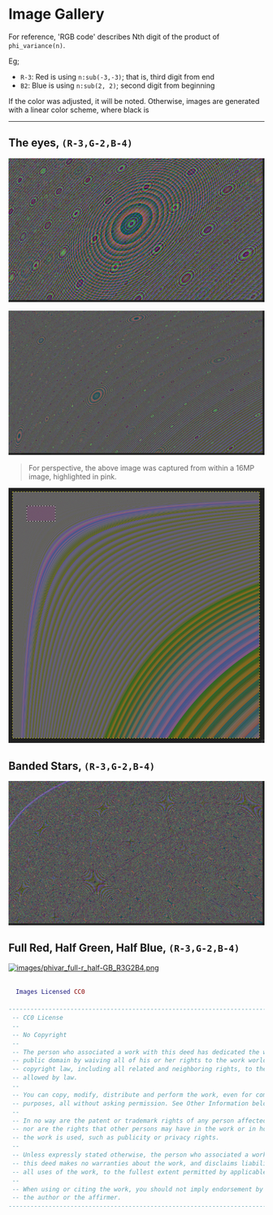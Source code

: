 # Image Gallery 

For reference, 'RGB code' describes Nth digit of the product of `phi_variance(n)`.

Eg;
  - `R-3`: Red is using `n:sub(-3,-3)`; that is, third digit from end
  - `B2`: Blue is using `n:sub(2, 2)`; second digit from beginning

If the color was adjusted, it will be noted. Otherwise, images are generated with a linear color scheme, where black is 

___

## The eyes, `(R-3,G-2,B-4)`

<a href="./images/phivar_mid_section_closeup_full_color.png"><img src="./images/phivar_mid_section_closeup_full_color.png" alt="images/phivar mid section closeup full color" width="512"/></a>

<a href="./images/phivar_mid_section_full_color.png"><img src="./images/phivar_mid_section_full_color.png" alt="images/phivar_mid_section_full_color.png" width="512"/></a>

> For perspective, the above image was captured from within a 16MP image, highlighted in pink.

<a href="./images/phivar_perspective.png"><img src="./images/phivar_perspective.png" alt="images/phivar_perspective.png" width="512"/></a>


## Banded Stars, `(R-3,G-2,B-4)`

<a href="./images/phivar_top_band_closeup_full_color.png"><img src="./images/phivar_top_band_closeup_full_color.png" alt="images/phivar_top_band_closeup_full_color.png" width="512"/></a>

## Full Red, Half Green, Half Blue, `(R-3,G-2,B-4)`

<a href="./images/phivar_full-r_half-GB_R3G2B4.png"><img src="./images/phivar_full-r_half-GB_R3G2B4.png" alt="images/phivar_full-r_half-GB_R3G2B4.png" width="512"/></a>


```lua

  Images Licensed CC0

-------------------------------------------------------------------------------------
 -- CC0 License                                                                   --
 --                                                                               --
 -- No Copyright                                                                  --
 --                                                                               --
 -- The person who associated a work with this deed has dedicated the work to the --
 -- public domain by waiving all of his or her rights to the work worldwide under --
 -- copyright law, including all related and neighboring rights, to the extent    --
 -- allowed by law.                                                               --
 --                                                                               --
 -- You can copy, modify, distribute and perform the work, even for commercial    --
 -- purposes, all without asking permission. See Other Information below.         --
 --                                                                               --
 -- In no way are the patent or trademark rights of any person affected by CC0,   --
 -- nor are the rights that other persons may have in the work or in how          --
 -- the work is used, such as publicity or privacy rights.                        --
 --                                                                               --
 -- Unless expressly stated otherwise, the person who associated a work with      --
 -- this deed makes no warranties about the work, and disclaims liability for     --
 -- all uses of the work, to the fullest extent permitted by applicable law.      --
 --                                                                               --
 -- When using or citing the work, you should not imply endorsement by            --
 -- the author or the affirmer.                                                   --
-------------------------------------------------------------------------------------
```

<!-- <a href="./"><img src="./" alt="" width="512"/></a> -->